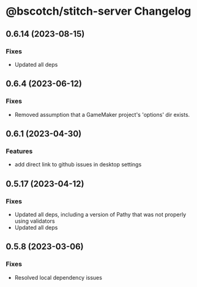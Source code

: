 # @bscotch/stitch-server Changelog

## 0.6.14 (2023-08-15)

### Fixes

- Updated all deps

## 0.6.4 (2023-06-12)

### Fixes

- Removed assumption that a GameMaker project's 'options' dir exists.

## 0.6.1 (2023-04-30)

### Features

- add direct link to github issues in desktop settings

## 0.5.17 (2023-04-12)

### Fixes

- Updated all deps, including a version of Pathy that was not properly using validators
- Updated all deps

## 0.5.8 (2023-03-06)

### Fixes

- Resolved local dependency issues